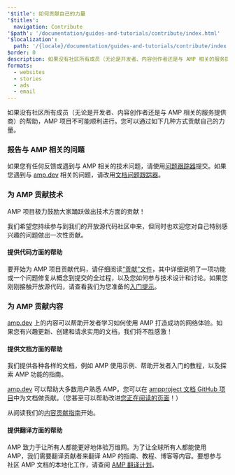 ```yaml
---
'$title': 如何贡献自己的力量
'$titles':
  navigation: Contribute
'$path': '/documentation/guides-and-tutorials/contribute/index.html'
'$localization':
  path: '/{locale}/documentation/guides-and-tutorials/contribute/index.html'
$order: 0
description: 如果没有社区所有成员（无论是开发者、内容创作者还是与 AMP 相关的服务提供商）的帮助，AMP 项目不可能顺利进行。
formats:
  - websites
  - stories
  - ads
  - email
---
```


如果没有社区所有成员（无论是开发者、内容创作者还是与 AMP 相关的服务提供商）的帮助，AMP 项目不可能顺利进行。您可以通过如下几种方式贡献自己的力量。

### 报告与 AMP 相关的问题

如果您有任何反馈或遇到与 AMP 相关的技术问题，请使用[问题跟踪器](https://github.com/ampproject/amphtml/issues)提交。如果您遇到与 [amp.dev](https://amp.dev) 相关的问题，请改用[文档问题跟踪器](https://github.com/ampproject/docs/issues)。

### 为 AMP 贡献技术

AMP 项目极力鼓励大家踊跃做出技术方面的贡献！

我们希望您持续参与到我们的开放源代码社区中来，但同时也欢迎您对自己特别感兴趣的问题做出一次性贡献。

#### 提供代码方面的帮助

要开始为 AMP 项目贡献代码，请仔细阅读[“贡献”文件](https://github.com/ampproject/amphtml/blob/main/CONTRIBUTING.md)，其中详细说明了一项功能或一个问题修复从概念到提交的全过程，以及您如何参与技术设计和讨论。如果您刚刚接触开放源代码，请查看我们为您准备的[入门提示](https://github.com/ampproject/amphtml/blob/main/CONTRIBUTING.md#contributing-code)。

### 为 AMP 贡献内容

[amp.dev](https://amp.dev) 上的内容可以帮助开发者学习如何使用 AMP 打造成功的网络体验。如果您有兴趣更新、创建和请求实用的文档，我们将不胜感激！

#### 提供文档方面的帮助

我们提供各种各样的文档，例如 AMP 使用示例、帮助开发者入门的教程，以及探索 AMP 功能的指南。

[amp.dev](https://amp.dev) 可以帮助大多数用户熟悉 AMP。您可以在 [ampproject 文档 GitHub 项目](https://github.com/ampproject/docs)中为文档做贡献。（您甚至可以帮助改进[您正在阅读的页面](https://github.com/ampproject/docs/blob/master/content/docs/contribute/contribute.md)！）

从阅读我们的[内容贡献指南](contribute-documentation/index.md?format=websites)开始。

#### 提供翻译方面的帮助

AMP 致力于让所有人都能更好地体验万维网。为了让全球所有人都能使用 AMP，我们需要翻译贡献者来翻译 AMP 的指南、教程、博客等内容。要想参与社区 AMP 文档的本地化工作，请查阅 [AMP 翻译计划](https://github.com/ampproject/docs/blob/master/TRANSLATIONS.md)。
